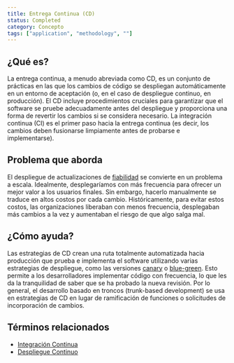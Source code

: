 ```yaml
---
title: Entrega Continua (CD)
status: Completed
category: Concepto
tags: ["application", "methodology", ""]
---
```


## ¿Qué es?

La entrega continua, a menudo abreviada como CD, es un conjunto de prácticas
en las que los cambios de código se despliegan automáticamente en un entorno de aceptación
(o, en el caso de despliegue continuo, en producción).
El CD incluye procedimientos cruciales para garantizar que el software se pruebe adecuadamente
antes del despliegue y proporciona una forma de revertir los cambios si se considera necesario.
La integración continua (CI) es el primer paso hacia la entrega continua
(es decir, los cambios deben fusionarse limpiamente antes de probarse e implementarse).

## Problema que aborda

El despliegue de actualizaciones de [fiabilidad](/es/reliability/) se convierte en un problema a escala.
Idealmente, desplegaríamos con más frecuencia para ofrecer un mejor valor a los usuarios finales.
Sin embargo, hacerlo manualmente se traduce en altos costos por cada cambio.
Históricamente, para evitar estos costos, las organizaciones liberaban con menos frecuencia,
desplegaban más cambios a la vez y aumentaban el riesgo de que algo salga mal.

## ¿Cómo ayuda?

Las estrategias de CD crean una ruta totalmente automatizada hacia producción
que prueba e implementa el software utilizando varias estrategias de despliegue,
como las versiones [canary](/es/canary-deployment/) o [blue-green](/es/blue-green-deployment/).
Esto permite a los desarrolladores implementar código con frecuencia, lo que les da la tranquilidad de saber que se ha probado la nueva revisión.
Por lo general, el desarrollo basado en troncos (trunk-based development) se usa en estrategias de CD en lugar de ramificación de funciones o solicitudes de incorporación de cambios.

## Términos relacionados

* [Integración Continua](/es/continuous-integration/)
* [Despliegue Continuo](/continuous_deployment/)
